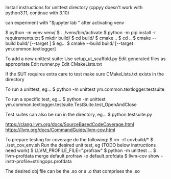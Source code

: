 Install instructions for unittest directory
(cppyy doesn't work with python3.11, continue with 3.10)

can experiment with "$jupyter lab <name-of-file>" after activating venv

$ python -m venv venv/
$ . ./venv/bin/activate
$ python -m pip install -r requirements.txt
$ mkdir build/
$ cd build/
$ cmake ..
$ cd ..
$ cmake --build build/ [--target <suite-name>]
$ eg...
$ cmake --build build/ [--target ym.common.textlogger]

To add a new unittest suite:
Use setup_ut_scaffold.py
Edit generated files as appropriate
Edit runner.py
Edit CMakeLists.txt

If the SUT requires extra care to test make sure CMakeLists.txt exists in the directory

To run a unittest, eg...
$ python -m unittest ym.common.textlogger.testsuite

To run a specific test, eg...
$ python -m unittest ym.common.textlogger.testsuite.TestSuite.test_OpenAndClose

Test suites can also be run in the directory, eg...
$ python testsuite.py

<https://clang.llvm.org/docs/SourceBasedCodeCoverage.html>
<https://llvm.org/docs/CommandGuide/llvm-cov.html>

To prepare testing for coverage do the following:
$ rm -rf covbuild/*
$ . ./set_cov_env.sh
Run the desired unit test, eg (TODO below instructions need work)
   $ LLVM_PROFILE_FILE="<filename>.profraw"
   $ python -m unittest ...
$ llvm-profdata merge default.profraw -o default.profdata
$ llvm-cov show <desired-obj-file> -instr-profile=stringops.profdata

The desired obj file can be the .so or a .o that comprises the .so
